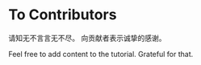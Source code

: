 # To Contributors

请知无不言言无不尽。
向贡献者表示诚挚的感谢。

Feel free to add content to the tutorial.
Grateful for that.
